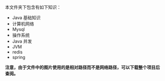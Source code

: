 本文件夹下包含有如下知识：

- Java 基础知识
- 计算机网络
- Mysql
- 操作系统
- Java 并发
- JVM
- redis
- spring

**注意，由于文件中的图片使用的是相对路径而不是网络路径，可以下载整个项目后查阅。**

